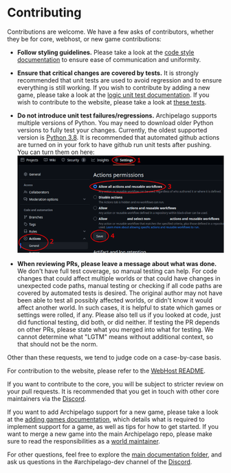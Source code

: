 # Contributing

Contributions are welcome.
We have a few asks of contributors, whether they be for core, webhost, or new game contributions:

* **Follow styling guidelines.**
  Please take a look at the [code style documentation](/docs/style.md)
  to ensure ease of communication and uniformity.

* **Ensure that critical changes are covered by tests.**
  It is strongly recommended that unit tests are used to avoid regression and to ensure everything is still working.
  If you wish to contribute by adding a new game, please take a look at
  the [logic unit test documentation](/docs/tests.md).
  If you wish to contribute to the website, please take a look at [these tests](/test/webhost).

* **Do not introduce unit test failures/regressions.**
  Archipelago supports multiple versions of Python. You may need to download older Python versions to fully test
  your changes. Currently, the oldest supported version
  is [Python 3.8](https://www.python.org/downloads/release/python-380/).
  It is recommended that automated github actions are turned on in your fork to have github run unit tests after
  pushing.
  You can turn them on here:  
  ![Github actions example](./img/github-actions-example.png)

* **When reviewing PRs, please leave a message about what was done.**
  We don't have full test coverage, so manual testing can help.
  For code changes that could affect multiple worlds or that could have changes in unexpected code paths, manual testing
  or checking if all code paths are covered by automated tests is desired. The original author may not have been able
  to test all possibly affected worlds, or didn't know it would affect another world. In such cases, it is helpful to
  state which games or settings were rolled, if any.
  Please also tell us if you looked at code, just did functional testing, did both, or did neither.
  If testing the PR depends on other PRs, please state what you merged into what for testing.
  We cannot determine what "LGTM" means without additional context, so that should not be the norm.

Other than these requests, we tend to judge code on a case-by-case basis.

For contribution to the website, please refer to the [WebHost README](/WebHostLib/README.md).

If you want to contribute to the core, you will be subject to stricter review on your pull requests. It is recommended
that you get in touch with other core maintainers via the [Discord](https://archipelago.gg/discord).

If you want to add Archipelago support for a new game, please take a look at
the [adding games documentation](/docs/adding%20games.md),
which details what is required to implement support for a game, as well as tips for how to get started.
If you want to merge a new game into the main Archipelago repo, please make sure to read the responsibilities as a
[world maintainer](/docs/world%20maintainer.md).

For other questions, feel free to explore the [main documentation folder](/docs), and ask us questions in the
#archipelago-dev channel of the [Discord](https://archipelago.gg/discord).
